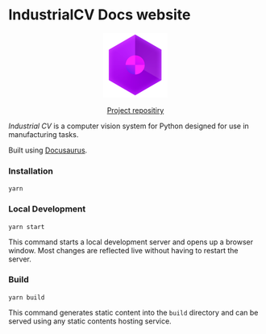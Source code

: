 # IndustrialCV Docs website

<p align="center"><img src="static/img/logo.png" width="128" height="128"></p>

<p align="center"><a href="https://github.com/indcv/indcv-server">Project repositiry</a></p>

*Industrial CV* is a computer vision system for Python designed for use in manufacturing tasks.

Built using [Docusaurus](https://docusaurus.io/).

### Installation

```
yarn
```

### Local Development

```
yarn start
```

This command starts a local development server and opens up a browser window. Most changes are reflected live without having to restart the server.

### Build

```
yarn build
```

This command generates static content into the `build` directory and can be served using any static contents hosting service.
